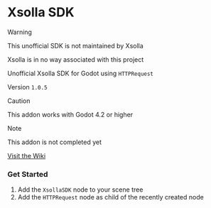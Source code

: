 # Xsolla SDK

> [!Warning]
> This unofficial SDK is not maintained by Xsolla
> 
> Xsolla is in no way associated with this project

Unofficial Xsolla SDK for Godot using `HTTPRequest`

Version  `1.0.5`

> [!Caution]
> This addon works with Godot 4.2 or higher

> [!Note]
> This addon is not completed yet

[Visit the Wiki](https://github.com/godot279/xsolla_sdk/wiki)

### Get Started

1. Add the `XsollaSDK` node to your scene tree
2. Add the `HTTPRequest` node as child of the recently created node
